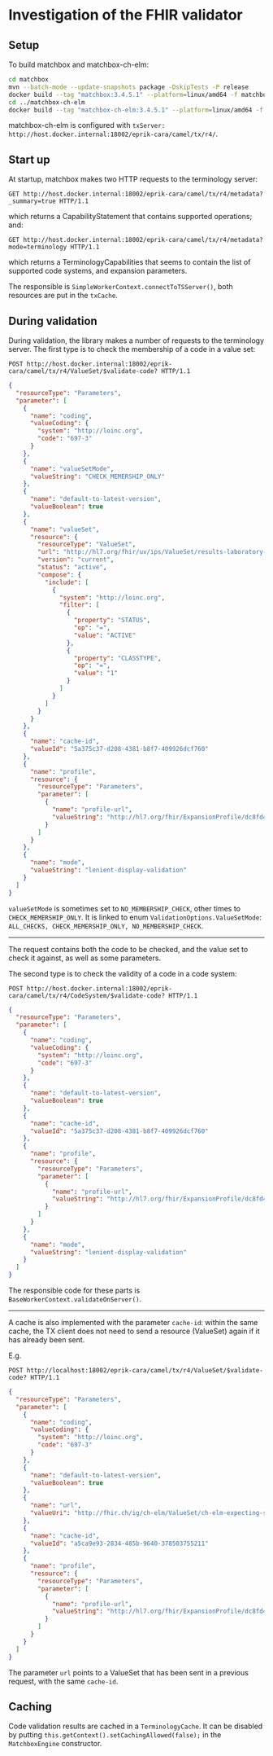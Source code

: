 # Investigation of the FHIR validator

## Setup

To build matchbox and matchbox-ch-elm:
```bash
cd matchbox
mvn --batch-mode --update-snapshots package -DskipTests -P release
docker build --tag "matchbox:3.4.5.1" --platform=linux/amd64 -f matchbox-server/Dockerfile matchbox-server
cd ../matchbox-ch-elm
docker build --tag "matchbox-ch-elm:3.4.5.1" --platform=linux/amd64 -f ./Dockerfile .
```

matchbox-ch-elm is configured with `txServer: http://host.docker.internal:18002/eprik-cara/camel/tx/r4/`.

## Start up

At startup, matchbox makes two HTTP requests to the terminology server:
```http
GET http://host.docker.internal:18002/eprik-cara/camel/tx/r4/metadata?_summary=true HTTP/1.1
```
which returns a CapabilityStatement that contains supported operations; and:

```http
GET http://host.docker.internal:18002/eprik-cara/camel/tx/r4/metadata?mode=terminology HTTP/1.1
```
which returns a TerminologyCapabilities that seems to contain the list of supported code systems, and expansion parameters.

The responsible is `SimpleWorkerContext.connectToTSServer()`, both resources are put in the `txCache`.

## During validation

During validation, the library makes a number of requests to the terminology server.
The first type is to check the membership of a code in a value set:

```http
POST http://host.docker.internal:18002/eprik-cara/camel/tx/r4/ValueSet/$validate-code? HTTP/1.1
```
```json
{
  "resourceType": "Parameters",
  "parameter": [
    {
      "name": "coding",
      "valueCoding": {
        "system": "http://loinc.org",
        "code": "697-3"
      }
    },
    {
      "name": "valueSetMode",
      "valueString": "CHECK_MEMERSHIP_ONLY"
    },
    {
      "name": "default-to-latest-version",
      "valueBoolean": true
    },
    {
      "name": "valueSet",
      "resource": {
        "resourceType": "ValueSet",
        "url": "http://hl7.org/fhir/uv/ips/ValueSet/results-laboratory-observations-uv-ips--0",
        "version": "current",
        "status": "active",
        "compose": {
          "include": [
            {
              "system": "http://loinc.org",
              "filter": [
                {
                  "property": "STATUS",
                  "op": "=",
                  "value": "ACTIVE"
                },
                {
                  "property": "CLASSTYPE",
                  "op": "=",
                  "value": "1"
                }
              ]
            }
          ]
        }
      }
    },
    {
      "name": "cache-id",
      "valueId": "5a375c37-d208-4381-b8f7-409926dcf760"
    },
    {
      "name": "profile",
      "resource": {
        "resourceType": "Parameters",
        "parameter": [
          {
            "name": "profile-url",
            "valueString": "http://hl7.org/fhir/ExpansionProfile/dc8fd4bc-091a-424a-8a3b-6198ef146891"
          }
        ]
      }
    },
    {
      "name": "mode",
      "valueString": "lenient-display-validation"
    }
  ]
}
```
`valueSetMode` is sometimes set to `NO_MEMBERSHIP_CHECK`, other times to `CHECK_MEMERSHIP_ONLY`. It is linked to 
enum `ValidationOptions.ValueSetMode`: `ALL_CHECKS, CHECK_MEMERSHIP_ONLY, NO_MEMBERSHIP_CHECK`.

---

The request contains both the code to be checked, and the value set to check it against, as well as some parameters.

The second type is to check the validity of a code in a code system:

```http
POST http://host.docker.internal:18002/eprik-cara/camel/tx/r4/CodeSystem/$validate-code? HTTP/1.1
```
```json
{
  "resourceType": "Parameters",
  "parameter": [
    {
      "name": "coding",
      "valueCoding": {
        "system": "http://loinc.org",
        "code": "697-3"
      }
    },
    {
      "name": "default-to-latest-version",
      "valueBoolean": true
    },
    {
      "name": "cache-id",
      "valueId": "5a375c37-d208-4381-b8f7-409926dcf760"
    },
    {
      "name": "profile",
      "resource": {
        "resourceType": "Parameters",
        "parameter": [
          {
            "name": "profile-url",
            "valueString": "http://hl7.org/fhir/ExpansionProfile/dc8fd4bc-091a-424a-8a3b-6198ef146891"
          }
        ]
      }
    },
    {
      "name": "mode",
      "valueString": "lenient-display-validation"
    }
  ]
}
```

The responsible code for these parts is `BaseWorkerContext.validateOnServer()`.

---

A cache is also implemented with the parameter `cache-id`: within the same cache, the TX client does not need to 
send a resource (ValueSet) again if it has already been sent.

E.g.
```http
POST http://localhost:18002/eprik-cara/camel/tx/r4/ValueSet/$validate-code? HTTP/1.1
```
```json
{
  "resourceType": "Parameters",
  "parameter": [
    {
      "name": "coding",
      "valueCoding": {
        "system": "http://loinc.org",
        "code": "697-3"
      }
    },
    {
      "name": "default-to-latest-version",
      "valueBoolean": true
    },
    {
      "name": "url",
      "valueUri": "http://fhir.ch/ig/ch-elm/ValueSet/ch-elm-expecting-specimen-specification--0|1.0.0"
    },
    {
      "name": "cache-id",
      "valueId": "a5ca9e93-2834-485b-9640-378503755211"
    },
    {
      "name": "profile",
      "resource": {
        "resourceType": "Parameters",
        "parameter": [
          {
            "name": "profile-url",
            "valueString": "http://hl7.org/fhir/ExpansionProfile/dc8fd4bc-091a-424a-8a3b-6198ef146891"
          }
        ]
      }
    }
  ]
}
```
The parameter `url` points to a ValueSet that has been sent in a previous request, with the same `cache-id`.


## Caching

Code validation results are cached in a `TerminologyCache`. It can be disabled by putting
`this.getContext().setCachingAllowed(false);` in the `MatchboxEngine` constructor.
